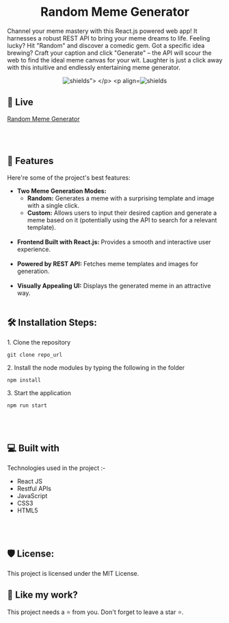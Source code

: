 <h1 align="center" id="title">Random Meme Generator</h1>

<p id="description">
Channel your meme mastery with this React.js powered web app! It harnesses a robust REST API to bring your meme dreams to life. Feeling lucky? Hit "Random" and discover a comedic gem. Got a specific idea brewing? Craft your caption and click "Generate" – the API will scour the web to find the ideal meme canvas for your wit. Laughter is just a click away with this intuitive and endlessly entertaining meme generator.</p>

<p align="center">
  <img src="https://img.shields.io/badge/License-MIT-green" alt="shields”>
</p>
<p align="center"><img src="https://img.shields.io/badge/License-AGPL-blue" alt="shields"></p>

<h2>🚀 Live </h2>

[Random Meme Generator]( https://counter-website-sepia.vercel.app/  )

<br></br>
  
<h2>🧐 Features</h2>

Here're some of the project's best features:

* **Two Meme Generation Modes:**
    * **Random:** Generates a meme with a surprising template and image with a single click.
    * **Custom:** Allows users to input their desired caption and generate a meme based on it (potentially using the API to search for a relevant template).
    <br></br>
* **Frontend Built with React.js:** Provides a smooth and interactive user experience.
  <br></br>
* **Powered by REST API:** Fetches meme templates and images for generation.
  <br></br>
* **Visually Appealing UI:** Displays the generated meme in an attractive way.
  <br></br>



<h2>🛠️ Installation Steps:</h2>

<p>1. Clone the repository</p>

```
git clone repo_url
```


<p>2. Install the node modules by typing the following in the folder</p>

```
npm install
```

<p>3. Start the application</p>

```
npm run start
```


  
<br></br>

<h2>💻 Built with</h2>

Technologies used in the project :-

*   React JS
*   Restful APIs
*   JavaScript
*   CSS3
*   HTML5

<br></br>

<h2>🛡️ License:</h2>

This project is licensed under the MIT License.

<h2>💖 Like my work?</h2>

This project needs a ⭐️ from you. Don't forget to leave a star ⭐️.
